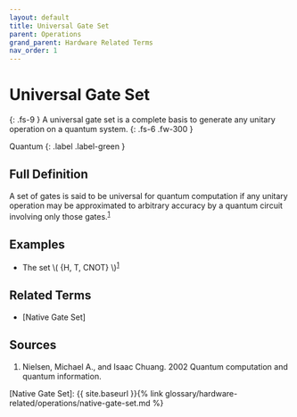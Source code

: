 ```yaml
---
layout: default
title: Universal Gate Set
parent: Operations
grand_parent: Hardware Related Terms
nav_order: 1
---
```


# Universal Gate Set
{: .fs-9 }
A universal gate set is a complete basis to generate any unitary operation on a quantum system.
{: .fs-6 .fw-300 }

Quantum
{: .label .label-green }

## Full Definition

A set of gates is said to be universal for quantum computation if any unitary operation may be approximated to arbitrary accuracy by a quantum circuit involving only those gates.<sup>[1](#src_1)</sup>

## Examples

- The set \\( \{H, T, CNOT\} \\)<sup>[1](#src_1)</sup>


<!-- ## Synonyms

-  -->

## Related Terms
- [Native Gate Set]

## Sources
1. Nielsen, Michael A., and Isaac Chuang. 2002 Quantum computation and quantum information.

[Native Gate Set]: {{ site.baseurl }}{% link glossary/hardware-related/operations/native-gate-set.md %}

